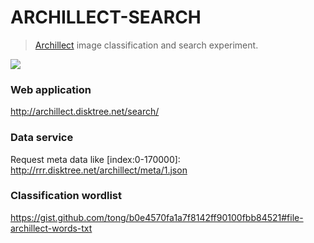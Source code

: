 
# ARCHILLECT-SEARCH

>  [Archillect](http://archillect.com/) image classification and search experiment.


![](https://pbs.twimg.com/media/DfbIqw3XkAgv5IJ.jpg:large)

### Web application
http://archillect.disktree.net/search/

### Data service
Request meta data like [index:0-170000]:
http://rrr.disktree.net/archillect/meta/1.json

### Classification wordlist
https://gist.github.com/tong/b0e4570fa1a7f8142ff90100fbb84521#file-archillect-words-txt
